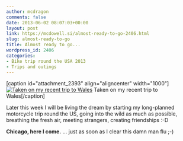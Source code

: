 ```yaml
---
author: mcdragon
comments: false
date: 2013-06-02 08:07:03+00:00
layout: post
link: https://mcdowell.si/almost-ready-to-go-2406.html
slug: almost-ready-to-go
title: Almost ready to go...
wordpress_id: 2406
categories:
- Bike trip round the USA 2013
- Trips and outings
---
```


[caption id="attachment_2393" align="aligncenter" width="1000"][![Taken on my recent trip to Wales](https://mcdowell.si/wp-content/uploads/2013/05/bike_at_scollock_1-1.jpg)](https://mcdowell.si/wp-content/uploads/2013/05/bike_at_scollock_1.jpg) Taken on my recent trip to Wales[/caption]


Later this week I will be living the dream by starting my long-planned motorcycle trip round the US, going into the wild as much as possible, breathing the fresh air, meeting strangers, creating friendships :-D




**Chicago, here I come.**
... just as soon as I clear this damn man flu ;-)

